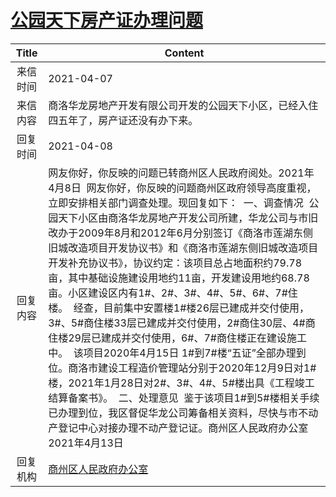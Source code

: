 # <a href="http://www.shangluo.gov.cn/zmhd/ldxxxx.jsp?urltype=leadermail.LeaderMailContentUrl&wbtreeid=1112&leadermailid=7119">公园天下房产证办理问题</a>
|Title|Content|
|:---:|---|
|来信时间|2021-04-07|
|来信内容|商洛华龙房地产开发有限公司开发的公园天下小区，已经入住四五年了，房产证还没有办下来。|
|回复时间|2021-04-08|
|回复内容|网友你好，你反映的问题已转商州区人民政府阅处。2021年4月8日  网友你好，你反映的问题商州区政府领导高度重视，立即安排相关部门调查处理。现回复如下：  一、调查情况  公园天下小区由商洛华龙房地产开发公司所建，华龙公司与市旧改办于2009年8月和2012年6月分别签订《商洛市莲湖东侧旧城改造项目开发协议书》和《商洛市莲湖东侧旧城改造项目开发补充协议书》，协议约定：该项目总占地面积约79.78亩，其中基础设施建设用地约11亩，开发建设用地约68.78亩。小区建设区内有1#、2#、3#、4#、5#、6#、7#住楼。  经查，目前集中安置楼1#楼26层已建成并交付使用，3#、5#商住楼33层已建成并交付使用，2#商住30层、4#商住楼29层已建成并交付使用，6#、7#商住楼正在建设施工中。  该项目2020年4月15日 1#到7#楼“五证”全部办理到位。商洛市建设工程造价管理站分别于2020年12月9日对1#楼，2021年1月28日对2#、3#、4#、5#楼出具《工程竣工结算备案书》。  二、处理意见  鉴于该项目1#到5#楼相关手续已办理到位，我区督促华龙公司筹备相关资料，尽快与市不动产登记中心对接办理不动产登记证。商州区人民政府办公室2021年4月13日|
|回复机构|<a href="../../categories/agencies/商州区人民政府办公室.md">商州区人民政府办公室</a>|
